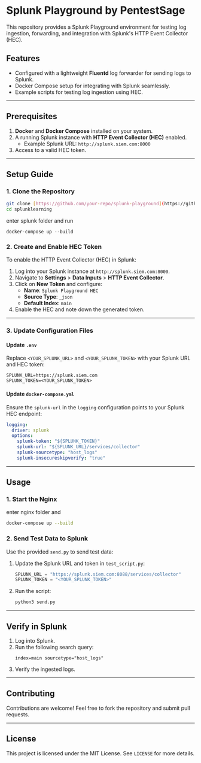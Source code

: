 # Splunk Playground by PentestSage

This repository provides a Splunk Playground environment for testing log ingestion, forwarding, and integration with Splunk's HTTP Event Collector (HEC).

## Features
- Configured with a lightweight **Fluentd** log forwarder for sending logs to Splunk.
- Docker Compose setup for integrating with Splunk seamlessly.
- Example scripts for testing log ingestion using HEC.

---

## Prerequisites
1. **Docker** and **Docker Compose** installed on your system.
2. A running Splunk instance with **HTTP Event Collector (HEC)** enabled.
   - Example Splunk URL: `http://splunk.siem.com:8000`
3. Access to a valid HEC token.

---

## Setup Guide

### 1. Clone the Repository
```bash
git clone [https://github.com/your-repo/splunk-playground](https://github.com/zenzue/splunklearning).git
cd splunklearning
```
enter splunk folder and run
```
docker-compose up --build
```

### 2. Create and Enable HEC Token
To enable the HTTP Event Collector (HEC) in Splunk:
1. Log into your Splunk instance at `http://splunk.siem.com:8000`.
2. Navigate to **Settings** > **Data Inputs** > **HTTP Event Collector**.
3. Click on **New Token** and configure:
   - **Name**: `Splunk Playground HEC`
   - **Source Type**: `_json`
   - **Default Index**: `main`
4. Enable the HEC and note down the generated token.

---

### 3. Update Configuration Files

#### Update `.env`
Replace `<YOUR_SPLUNK_URL>` and `<YOUR_SPLUNK_TOKEN>` with your Splunk URL and HEC token:
```env
SPLUNK_URL=https://splunk.siem.com
SPLUNK_TOKEN=<YOUR_SPLUNK_TOKEN>
```

#### Update `docker-compose.yml`
Ensure the `splunk-url` in the `logging` configuration points to your Splunk HEC endpoint:
```yaml
logging:
  driver: splunk
  options:
    splunk-token: "${SPLUNK_TOKEN}"
    splunk-url: "${SPLUNK_URL}/services/collector"
    splunk-sourcetype: "host_logs"
    splunk-insecureskipverify: "true"
```

---

## Usage

### 1. Start the Nginx
enter nginx folder and 
```bash
docker-compose up --build
```

### 2. Send Test Data to Splunk
Use the provided `send.py` to send test data:
1. Update the Splunk URL and token in `test_script.py`:
   ```python
   SPLUNK_URL = "https://splunk.siem.com:8088/services/collector"
   SPLUNK_TOKEN = "<YOUR_SPLUNK_TOKEN>"
   ```
2. Run the script:
   ```bash
   python3 send.py
   ```

---

## Verify in Splunk
1. Log into Splunk.
2. Run the following search query:
   ```spl
   index=main sourcetype="host_logs"
   ```
3. Verify the ingested logs.

---

## Contributing
Contributions are welcome! Feel free to fork the repository and submit pull requests.

---

## License
This project is licensed under the MIT License. See `LICENSE` for more details.
